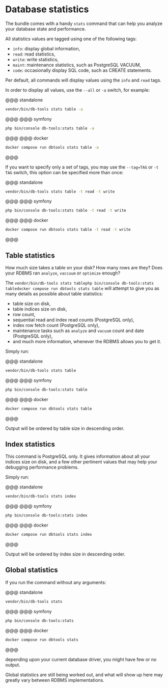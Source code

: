 # Database statistics

The bundle comes with a handy `stats` command that can help you analyze
your database state and performance.

All statistics values are tagged using one of the following tags:

  - `info`: display global information,
  - `read`: read statistics,
  - `write`: write statistics,
  - `maint`: maintenance statistics, such as PostgreSQL VACUUM,
  - `code`: occasionally display SQL code, such as CREATE statements.

Per default, all commands will display values using the `info` and `read` tags.

In order to display all values, use the `--all` or `-a` switch, for example:

@@@ standalone
```sh
vendor/bin/db-tools stats table -a
```
@@@
@@@ symfony
```sh
php bin/console db-tools:stats table -a
```
@@@
@@@ docker
```sh
docker compose run dbtools stats table -a
```
@@@

If you want to specify only a set of tags, you may use the `--tag=TAG` or
`-t TAG` switch, this option can be specified more than once:

@@@ standalone
```sh
vendor/bin/db-tools stats table -t read -t write
```
@@@
@@@ symfony
```sh
php bin/console db-tools:stats table -t read -t write
```
@@@
@@@ docker
```sh
docker compose run dbtools stats table -t read -t write
```
@@@

## Table statistics

How much size takes a table on your disk? How many rows are they? Does your
RDBMS ran `analyze`, `vaccuum` or `optimize` enough?

The <span db-tools-flavor="standalone">`vendor/bin/db-tools stats table`</span><span db-tools-flavor="symfony">`php bin/console db-tools:stats table`</span><span db-tools-flavor="docker">`docker compose run dbtools stats table`</span> will attempt to give you as many details as possible about table statistics:

 - table size on disk,
 - table indices size on disk,
 - row count,
 - sequential read and index read counts (PostgreSQL only),
 - index row fetch count (PostgreSQL only),
 - maintenance tasks such as `analyze` and `vacuum` count and date (PostgreSQL only),
 - and much more information, whenever the RDBMS allows you to get it.

Simply run:

@@@ standalone
```sh
vendor/bin/db-tools stats table
```
@@@
@@@ symfony
```sh
php bin/console db-tools:stats table
```
@@@
@@@ docker
```sh
docker compose run dbtools stats table
```
@@@

Output will be ordered by table size in descending order.

## Index statistics

This command is PostgreSQL only. It gives information about all your indices
size on disk, and a few other pertinent values that may help your debugging
performance problems.

Simply run:

@@@ standalone
```sh
vendor/bin/db-tools stats index
```
@@@
@@@ symfony
```sh
php bin/console db-tools:stats index
```
@@@
@@@ docker
```sh
docker compose run dbtools stats index
```
@@@

Output will be ordered by index size in descending order.

## Global statistics

If you run the command without any arguments:

@@@ standalone
```sh
vendor/bin/db-tools stats
```
@@@
@@@ symfony
```sh
php bin/console db-tools:stats
```
@@@
@@@ docker
```sh
docker compose run dbtools stats
```
@@@

depending upon your current database driver, you might have few or no output.

Global statistics are still being worked out, and what will show up here
may greatly vary between RDBMS implementations.
